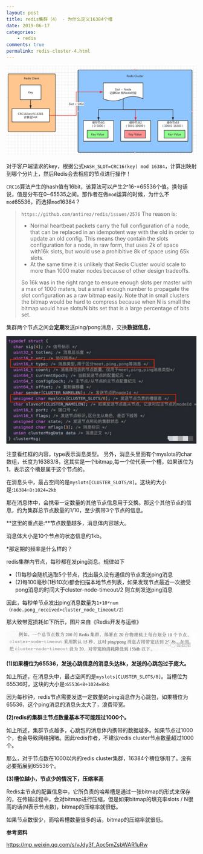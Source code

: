 ```yaml
---
layout: post
title: redis集群（4） - 为什么定义16384个槽
date: 2019-06-17
categories:
    - redis
comments: true
permalink: redis-cluster-4.html
---
```




![](/assets/images/posts/redis-cluster/redis-cluster-1.png)

对于客户端请求的key，根据公式`HASH_SLOT=CRC16(key) mod 16384`，计算出映射到哪个分片上，然后Redis会去相应的节点进行操作！

`CRC16`算法产生的hash值有16bit，该算法可以产生2^16-=65536个值。换句话说，值是分布在0~65535之间。那作者在做`mod`运算的时候，为什么不`mod`65536，而选择`mod`16384？

> `https://github.com/antirez/redis/issues/2576`
> The reason is:
>
> - Normal heartbeat packets carry the full configuration of a node, that can be  replaced in an idempotent way with the old in order to update an old  config. This means they contain the slots configuration for a node, in  raw form, that uses 2k of space with16k slots, but would use a  prohibitive 8k of space using 65k slots.
> - At the same time it is unlikely that Redis Cluster would scale to more than 1000 mater nodes because of other design tradeoffs.
>
> So 16k was in the right range to ensure enough slots per master with a max of 1000 maters, but a small enough number to propagate the slot  configuration as a raw bitmap easily. Note that in small clusters the  bitmap would be hard to compress because when N is small the bitmap  would have slots/N bits set that is a large percentage of bits set.

集群两个节点之间会**定期**发送ping/pong消息，交换**数据信息**，

![](/assets/images/posts/redis-cluster/redis-cluster-3.png)

注意看红框的内容，type表示消息类型。
另外，消息头里面有个myslots的char数组，长度为16383/8，这其实是一个bitmap,每一个位代表一个槽，如果该位为1，表示这个槽是属于这个节点的。

在消息头中，最占空间的是`myslots[CLUSTER_SLOTS/8]`。这块的大小是:`16384÷8÷1024=2kb`

那在消息体中，会携带一定数量的其他节点信息用于交换。那这个其他节点的信息，约为集群总节点数量的1/10，至少携带3个节点的信息。

**这里的重点是:**节点数量越多，消息体内容越大。

消息体大小是10个节点的状态信息约1kb。

*那定期的频率是什么样的？

redis集群内节点，每秒都在发ping消息。规律如下

- (1)每秒会随机选取5个节点，找出最久没有通信的节点发送ping消息
- (2)每100毫秒(1秒10次)都会扫描本地节点列表，如果发现节点最近一次接受pong消息的时间大于cluster-node-timeout/2 则立刻发送ping消息

因此，每秒单节点发出ping消息数量为`1+10*num（node.pong_received>cluster_node_timeout/2）`

那大致带宽损耗如下所示，图片来自《Redis开发与运维》

![](/assets/images/posts/redis-cluster/redis-cluster-11.png)

**(1)如果槽位为65536，发送心跳信息的消息头达8k，发送的心跳包过于庞大。**

如上所述，在消息头中，最占空间的是`myslots[CLUSTER_SLOTS/8]`。当槽位为65536时，这块的大小是:`65536÷8÷1024=8kb`

因为每秒钟，redis节点需要发送一定数量的ping消息作为心跳包，如果槽位为65536，这个ping消息的消息头太大了，浪费带宽。

**(2)redis的集群主节点数量基本不可能超过1000个。**

如上所述，集群节点越多，心跳包的消息体内携带的数据越多。如果节点过1000个，也会导致网络拥堵。因此redis作者，不建议redis cluster节点数量超过1000个。

那么，对于节点数在1000以内的redis cluster集群，16384个槽位够用了。没有必要拓展到65536个。

**(3)槽位越小，节点少的情况下，压缩率高**

Redis主节点的配置信息中，它所负责的哈希槽是通过一张bitmap的形式来保存的，在传输过程中，会对bitmap进行压缩，但是如果bitmap的填充率slots / N很高的话(N表示节点数)，bitmap的压缩率就很低。

如果节点数很少，而哈希槽数量很多的话，bitmap的压缩率就很低。

**参考资料**

https://mp.weixin.qq.com/s/vJdy3f_Aoc5mZsbWAR1uRw